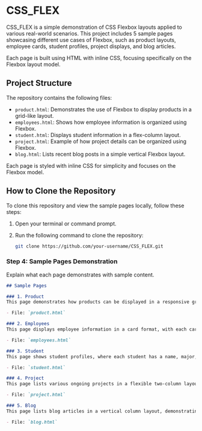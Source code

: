 # CSS_FLEX

CSS_FLEX is a simple demonstration of CSS Flexbox layouts applied to various real-world scenarios. This project includes 5 sample pages showcasing different use cases of Flexbox, such as product layouts, employee cards, student profiles, project displays, and blog articles.

Each page is built using HTML with inline CSS, focusing specifically on the Flexbox layout model.

## Project Structure

The repository contains the following files:

- `product.html`: Demonstrates the use of Flexbox to display products in a grid-like layout.
- `employees.html`: Shows how employee information is organized using Flexbox.
- `student.html`: Displays student information in a flex-column layout.
- `project.html`: Example of how project details can be organized using Flexbox.
- `blog.html`: Lists recent blog posts in a simple vertical Flexbox layout.

Each page is styled with inline CSS for simplicity and focuses on the Flexbox model.


## How to Clone the Repository

To clone this repository and view the sample pages locally, follow these steps:

1. Open your terminal or command prompt.
2. Run the following command to clone the repository:

   ```bash
   git clone https://github.com/your-username/CSS_FLEX.git


### Step 4: Sample Pages Demonstration

Explain what each page demonstrates with sample content.

```markdown
## Sample Pages

### 1. Product 
This page demonstrates how products can be displayed in a responsive grid using Flexbox. Each product card includes an image, title, and price. 

- File: `product.html`

### 2. Employees
This page displays employee information in a card format, with each card aligned using Flexbox. The layout ensures that cards are centered and spaced evenly.

- File: `employees.html`

### 3. Student 
This page shows student profiles, where each student has a name, major, and year. The profiles are organized in a flex-column layout with images.

- File: `student.html`

### 4. Project 
This page lists various ongoing projects in a flexible two-column layout, where each project has a title and description.

- File: `project.html`

### 5. Blog 
This page lists blog articles in a vertical column layout, demonstrating how to use Flexbox for simple blog post listings.

- File: `blog.html`

